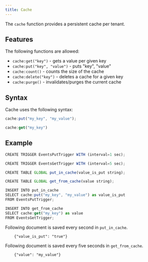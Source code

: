 ```yaml
---
title: Cache
---
```


The `cache` function provides a persistent cache per tenant.

## Features

The following functions are allowed:

- `cache:get("key")`          - gets a value per given key
- `cache:put("key", "value")` - puts "key", "value"
- `cache:count()`             - counts the size of the cache
- `cache:delete("key")`       - deletes a cache for a given key
- `cache:purge()`             - invalidates/purges the current cache

## Syntax

Cache uses the following syntax:

```js
cache:put("my_key", "my_value");

cache:get("my_key")
```

## Example

```js
CREATE TRIGGER EventsPutTrigger WITH (interval=1 sec);

CREATE TRIGGER EventsGetTrigger WITH (interval=5 sec);

CREATE TABLE GLOBAL put_in_cache(value_is_put string);

CREATE TABLE GLOBAL get_from_cache(value string);

INSERT INTO put_in_cache 
SELECT cache:put("my_key", "my_value") as value_is_put 
FROM EventsPutTrigger;

INSERT INTO get_from_cache
SELECT cache:get("my_key") as value
FROM EventsGetTrigger;
```

Following document is saved every second in `put_in_cache`.

        {"value_is_put": "true"}
        
		
Following document is saved every five seconds in `get_from_cache`.
    
        {"value": "my_value"}
